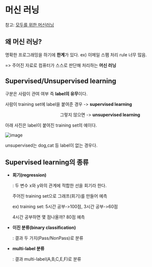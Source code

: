 # 머신 러닝
 
 참고: [모두를 위한 머신러닝](http://hunkim.github.io/ml/)

## 왜 머신 러닝?

 명확한 프로그래밍을 하기에 **한계**가 있다. ex) 이메일 스팸 처리 rule 너무 많음.
 
 => 주어진 자료로 컴퓨터가 스스로 판단해 처리하는 **머신 러닝** 
 
 ## Supervised/Unsupervised learning
   구분은 사람이 관여 여부 즉 **label의 유무**이다.
   
   사람이 training set에 label을 붙여준 경우 -> **supervised learning** 
   
  &nbsp;&nbsp;&nbsp;&nbsp;&nbsp;&nbsp;&nbsp;&nbsp;&nbsp;&nbsp;&nbsp;&nbsp;&nbsp;&nbsp;&nbsp;&nbsp;&nbsp;&nbsp;&nbsp;&nbsp;&nbsp;&nbsp;&nbsp;&nbsp;&nbsp;&nbsp;&nbsp;&nbsp;&nbsp;&nbsp;&nbsp;&nbsp;&nbsp;&nbsp;&nbsp;&nbsp;&nbsp;&nbsp;&nbsp;&nbsp;&nbsp;&nbsp;&nbsp;&nbsp;&nbsp;그렇지 않으면 -> **unsupervised learning**
   
   아래 사진은 label이 붙여진 training set의 예이다.
   
   ![image](https://user-images.githubusercontent.com/33515697/43265744-9f2cc006-9124-11e8-9d19-dd292f304d78.png)
   
   unsupervised는 dog,cat 등 label이 없는 경우다.
   
 ## Supervised learning의 종류
  - **회기(regression)**
  
    : 두 변수 x와 y와의 관계에 적합한 선을 회기라 한다.
      
    주어진 training set으로 그래프(회기)를 만들어 예측
    
    ex) training set: 5시간 공부->100점, 3시간 공부->60점  
    
      4시간 공부하면 몇 점나올까? 80점 예측
        
  - **이진 분류(binary classification)**
  
    : 결과 두 가지(Pass/NonPass)로 분류
    
  - **multi-label 분류**
  
    : 결과 multi-label(A,B,C,E,F)로 분류

 
 
